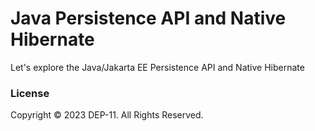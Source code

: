 # Java Persistence API and Native Hibernate
Let's explore the Java/Jakarta EE Persistence API and Native Hibernate

### License
Copyright &copy; 2023 DEP-11. All Rights Reserved.
